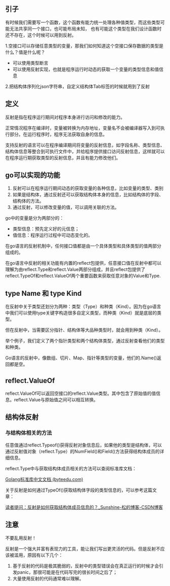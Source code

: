 ## 引子

有时候我们需要写一个函数，这个函数有能力统一处理各种值类型，而这些类型可能无法共享同一个接口，也可能布局未知，
也有可能这个类型在我们设计函数时还不存在，这个时候可以用到反射。

1.空接口可以存储任意类型的变量，那我们如何知道这个空接口保存数据的类型是什么？值是什么呢？
   * 可以使用类型断言
   * 可以使用反射实现，也就是程序运行时动态的获取一个变量的类型信息和值信息

2.把结构体序列化json字符串，自定义结构体Tab标签的时候就用到了反射

## 定义

反射是指在程序运行期间对程序本身进行访问和修改的能力。

正常情况程序在编译时，变量被转换为内存地址，变量名不会被编译器写入到可执行部分。在运行程序时，程序无法获取自身的信息。

支持反射的语言可以在程序编译期间将变量的反射信息，如字段名称、类型信息、结构体信息等整合到可执行文件中，并给程序提供接口访问反射信息，这样就可以在程序运行期获取类型的反射信息，并且有能力修改他们。

## go可以实现的功能

1. 反射可以在程序运行期间动态的获取变量的各种信息，比如变量的类型、类别
2. 如果是结构体，通过反射还可以获取结构体本身的信息，比如结构体的字段、结构体的方法。
3. 通过反射，可以修改变量的值，可以调用关联的方法。

go中的变量是分为两部分的：

- 类型信息：预先定义好的元信息；
- 值信息：程序运行过程中可动态变化的。

在go语言的反射机制中，任何接口值都是由一个具体类型和具体类型的值两部分组成的。

在go语言中反射的相关功能有内置的reflect包提供，任意接口值在反射中都可以理解为由reflect.Type和reflect.Value两部分组成，并且reflect包提供了reflect.TypeOf和reflect.ValueOf两个重要函数来获取任意对象的Value和Type.

## type Name 和 type Kind

在反射中关于类型还划分为两种：类型（Type）和种类（Kind）。因为在go语言中我们可以使用type关键字构造很多自定义类型，而种类（Kind）就是底层的类型。

但在反射中，当需要区分指针、结构体等大品种类型时，就会用到种类（Kind）。

举个例子，我们定义了两个指针类型和两个结构体类型，通过反射查看他们的类型和种类。

Go语言的反射中，像数组、切片、Map、指针等类型的变量，他们的.Name()返回都是空。

## reflect.ValueOf

reflect.ValueOf可以返回空接口的reflect.Value类型。其中包含了原始值的值信息。reflect.Value与原始值之间可以相互转换。

## 结构体反射

### 与结构体相关的方法

任意值通过reflect.Typeof()获得反射对象信息后，如果他的类型是结构体，可以通过反射值对象（reflect.Type）的NumField()和Field()方法获得结构体成员的详细信息。

reflect.Type中与获取结构体成员相关的方法可以查阅标准库文档：

[Golang标准库中文文档 (byteedu.com)](http://game.byteedu.com/)

关于反射是如何通过TypeOf()获取结构体字段的类型信息的，可以参考这篇文章：

[读者提问：反射是如何获取结构体成员信息的？_Sunshine-松的博客-CSDN博客](https://blog.csdn.net/qq_39397165/article/details/119123014)

## 注意

不要乱用反射！

反射是一个强大并富有表现力的工具，能让我们写出更灵活的代码。但是反射不应该被滥用，原因有以下几个：

1. 基于反射的代码是极其脆弱的，反射中的类型错误会在真正运行的时候才会引发panic，那很可能是在代码写完的很长时间之后了；
2. 大量使用反射的代码通常难以理解。

